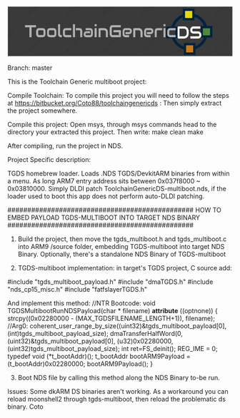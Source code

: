 ![ToolchainGenericDS](img/TGDS-Logo.png)

Branch: master

This is the Toolchain Generic multiboot project:

Compile Toolchain: To compile this project you will need to follow the steps at https://bitbucket.org/Coto88/toolchaingenericds : Then simply extract the project somewhere.

Compile this project: Open msys, through msys commands head to the directory your extracted this project. Then write: make clean make

After compiling, run the project in NDS.


Project Specific description: 

TGDS homebrew loader. Loads .NDS TGDS/DevkitARM binaries from within a menu. As long ARM7 entry address sits between 0x037f8000 ~ 0x03810000.
Simply DLDI patch ToolchainGenericDS-multiboot.nds, if the loader used to boot this app does not perform auto-DLDI patching.


############################################### HOW TO EMBED PAYLOAD TGDS-MULTIBOOT INTO TARGET NDS BINARY ############################################### 
1) Build the project, then move the tgds_multiboot.h and tgds_multiboot.c into ARM9 /source folder, embedding TGDS-multiboot into target NDS Binary. 
   Optionally, there's a standalone NDS Binary of TGDS-multiboot
   
2) TGDS-multiboot implementation: in target's TGDS project, C source add: 

#include "tgds_multiboot_payload.h" 
#include "dmaTGDS.h"
#include "nds_cp15_misc.h"
#include "fatfslayerTGDS.h"

And implement this method:
//NTR Bootcode:
void TGDSMultibootRunNDSPayload(char * filename) __attribute__ ((optnone)) {
	strcpy((0x02280000 - (MAX_TGDSFILENAME_LENGTH+1)), filename);	//Arg0:	
	coherent_user_range_by_size((uint32)&tgds_multiboot_payload[0], (int)tgds_multiboot_payload_size);
	dmaTransferHalfWord(0, (uint32)&tgds_multiboot_payload[0], (u32)0x02280000, (uint32)tgds_multiboot_payload_size);
	int ret=FS_deinit();
	REG_IME = 0;
	typedef void (*t_bootAddr)();
	t_bootAddr bootARM9Payload = (t_bootAddr)0x02280000;
	bootARM9Payload();
}

3) Boot NDS file by calling this method along the NDS Binary to-be run.






Issues: 
Some dkARM DS binaries aren't working. As a workaround you can reload moonshell2 through tgds-multiboot, then reload the problematic ds binary.
Coto